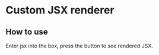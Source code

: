 # Custom JSX renderer 

## How to use

Enter jsx into the box, press the button to see rendered JSX. 

